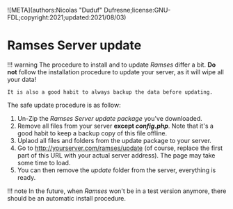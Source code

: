![META](authors:Nicolas "Duduf" Dufresne;license:GNU-FDL;copyright:2021;updated:2021/08/03)

# Ramses Server update

!!! warning
    The procedure to install and to update *Ramses* differ a bit. **Do not** follow the installation procedure to update your server, as it will wipe all your data!

    It is also a good habit to always backup the data before updating.

The safe update procedure is as follow:

1. Un-Zip the *Ramses Server update package* you've downloaded.
2. Remove all files from your server **except _config.php_**. Note that it's a good habit to keep a backup copy of this file offline.
3. Uplaod all files and folders from the update package to your server.
4. Go to http://yourserver.com/ramses/update (of course, replace the first part of this URL with your actual server address). The page may take some time to load.
5. You can then remove the *update* folder from the server, everything is ready.

!!! note
    In the future, when *Ramses* won't be in a test version anymore, there should be an automatic install procedure.